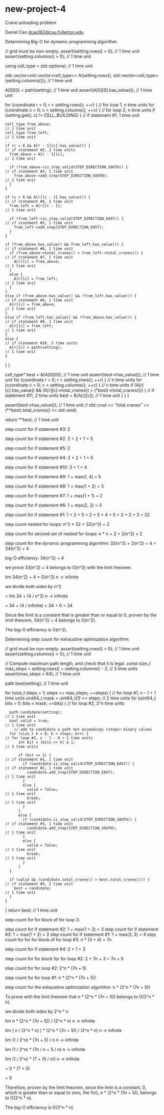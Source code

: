 # new-project-4
Crane unloading problem

Daniel Cao
dcao182@csu.fullerton.edu

Determining Big-O for dynamic programming algorithm:

// grid must be non-empty.
assert(setting.rows() > 0);                                                             // 1 time unit
assert(setting.columns() > 0);                                                          // 1 time unit

using cell_type = std::optional<path>;                                                  // 1 time unit

std::vector<std::vector<cell_type>> A(setting.rows(),
                                      std::vector<cell_type>(setting.columns()));       // 1 time unit

A[0][0] = path(setting);                                                                // 1 time unit
assert(A[0][0].has_value());                                                            // 1 time unit

for (coordinate r = 0; r < setting.rows(); ++r) {                                       // for loop 1, n time units
  for (coordinate c = 0; c < setting.columns(); ++c) {                                  // for loop 2, n time units
    if (setting.get(r, c) != CELL_BUILDING) {                                           // if statement #1, 1 time unit

    cell_type from_above;                                                               // 1 time unit
    cell_type from_left;                                                                // 1 time unit

    if (r > 0 && A[r - 1][c].has_value()) {                                             // if statement #2, 2 time units
      from_above = A[r - 1][c];                                                         // 1 time unit

      if (from_above->is_step_valid(STEP_DIRECTION_SOUTH)) {                             // if statement #3, 1 time unit
        from_above->add_step(STEP_DIRECTION_SOUTH);                                       // 1 time unit
      }
    }

    if (c > 0 && A[r][c - 1].has_value()) {                                              // if statement #4, 2 time unit
      from_left = A[r][c - 1];                                                           // 1 time unit

      if (from_left->is_step_valid(STEP_DIRECTION_EAST)) {                               // if statement #5, 1 time unit
        from_left->add_step(STEP_DIRECTION_EAST);
      }
    }

    if (from_above.has_value() && from_left.has_value()) {                                 // if statement #6, 1 time unit
      if (from_above->total_cranes() > from_left->total_cranes()) {                        // if statement #7, 1 time unit
        A[r][c] = from_above;                                                             // 1 time unit
      }
      else {
        A[r][c] = from_left;                                                                // 1 time unit
      }
    }
    else if (from_above.has_value() && !from_left.has_value()) {                            // if statement #8, 1 time unit
      A[r][c] = from_above;                                                                 // 1 time unit
    }
    else if (from_left.has_value() && !from_above.has_value()) {                              // if statement #9, 1 time unit
      A[r][c] = from_left;                                                                    // 1 time unit
    }
    else {                                                                                    // if statement #10, 3 time units
      A[r][c] = path(setting);                                                                // 1 time unit
    }
  }
}

cell_type* best = &(A[0][0]);                                                                 // 1 time unit
assert(best->has_value());                                                                      // 1 time unit
for (coordinate r = 0; r < setting.rows(); ++r) {                                             // n time units
  for (coordinate c = 0; c < setting.columns(); ++c) {                                          // n time units
    if (A[r][c].has_value() && (A[r][c]->total_cranes() > (*best)->total_cranes())) {           // if statement #11, 2 time units
      best = &(A[r][c]);                                                                         // 1 time unit
    }
  }
}

assert(best->has_value());                                                                        // 1 time unit
//   std::cout << "total cranes" << (**best).total_cranes() << std::endl;

return **best;                                                                                      // 1 time unit




step count for if statement #3: 2

step count for if statement #2: 2 + 2 + 1 = 5

step count for if statement #5: 2

step count for if statement #4: 2 + 2 + 1 = 5

step count for if statement #10: 3 + 1 = 4

step count for if statement #9: 1 + max(1, 4) = 5

step count for if statement #8: 1 + max(1 + 2) = 3

step count for if statement #7: 1 + max(1 + 1) = 2

step count for if statement #6: 1 + max(2, 2) = 3

step count for if statement #1: 1 + 2 + 5 + 2 + 5 + 4 + 5 + 3 + 2 + 3 = 32

step count nested for loops: n^2 * 32 = 32(n^2) + 2

step count for second set of nested for loops: n * n + 2 = 2(n^2) + 2

step count for the dynamic programming algorithm: 32(n^2) + 2(n^2) + 4 = 34(n^2) + 4

big-O efficiency: 34(n^2) + 4

we prove 33(n^2) + 4 belongs to O(n^2) with the limit theorem.

lim            34(n^2) + 4 = O(n^2)
n -> infinite

we divide both sides by n^2

= lim           34 + (4 / n^2)
  n -> infinite

= 34 + (4 / infinite)
= 34 + 0
= 34

Since the limit is a constant that is greater than or equal to 0, proven by the limit theorem, 34(n^2) + 4 belongs to O(n^2).

The big-O efficiency is O(n^2).









Determining step count for exhaustive optimization algorithm:


  // grid must be non-empty.
  assert(setting.rows() > 0);                                                   // 1 time unit
  assert(setting.columns() > 0);                                                // 1 time unit

  // Compute maximum path length, and check that it is legal.
  const size_t max_steps = setting.rows() + setting.columns() - 2;              // 3 time units
  assert(max_steps < 64);                                                       // 1 time unit

  path best(setting);                                                           // 1 time unit

  for (size_t steps = 1; steps <= max_steps; ++steps) {                         // for loop #1, n - 1 + 1 time units
    uint64_t mask = uint64_t(1) << steps;                                       // 2 time units
    for (uint64_t bits = 0; bits < mask; ++bits) {                              // for loop #2, 2^n time units

      path candidate(setting);                                                  // 1 time unit
      bool valid = true;                                                        // 1 time unit
        // add to candidate a path not exceedings <steps> binary values
      for (size_t k = 0; k < steps; k++) {                                      // for loop #3, n - 1 - 0 + 1 time units
          int bit = (bits >> k) & 1;                                            // 3 time units

          if (bit == 1) {                                                       // if statement #1, 1 time unit
            if (candidate.is_step_valid(STEP_DIRECTION_EAST)) {                 // if statement #2, 1 time unit
              candidate.add_step(STEP_DIRECTION_EAST);                          // 1 time unit
            }
            else {
              valid = false;                                                    // 1 time unit
              break;                                                            // 1 time unit
            }
          }
          else {
            if (candidate.is_step_valid(STEP_DIRECTION_SOUTH)) {                // if statement #3, 1 time unit
              candidate.add_step(STEP_DIRECTION_SOUTH);                         // 1 time unit
            }
            else {
              valid = false;                                                    // 1 time unit
              break;                                                            // 1 time unit
            }
          }
      }

      if (valid && (candidate.total_cranes() > best.total_cranes())) {          // if statement #4, 2 time unit
        best = candidate;                                                       // 1 time unit
      }
    }
  }
  return best;                                                                  // 1 time unit



step count for for block of for loop 3:

step count for if statement #2: 1 + max(1 + 2) = 3
step count for if statement #3: 1 + max(1 + 2) = 3
step count for if statement #1: 1 + max(3, 3) = 4
step count for for for block of for loop #3: n * (3 + 4) = 7n

step count for if statement #4: 2 + 1 = 3

step count for for block for for loop #2: 2 + 7n + 3 = 7n + 5

step count for for loop #2: 2^n * (7n + 5)

step count for  for loop #1: n * (2^n * (7n + 5))

step count for the exhaustive optimization algorithm: n * (2^n * (7n + 5))




To prove with the limit theorem that n * (2^n * (7n + 5)) belongs to O(2^n * n),

we divide both sides by 2^n * n

lim           n * (2^n * (7n + 5)) / (2^n * n)
n -> infinite

lim           ( n / (2^n * n) ) * (2^n * (7n + 5)) / (2^n * n)
n -> infinite

lim          (1 / 2^n) * (7n + 5) / n
n -> infinite

lim          (1 / 2^n) * (7n / n + 5 / n)
n -> infinite

lim         (1 / 2^n) * (7 + (5 / n))
n -> infinite

= 0 * (7 + 0)

= 0

Therefore, proven by the limit theorem, since the limit is a constant, 0, which is greater than or equal to zero, the f(n), n * (2^n * (7n + 5)), belongs to O(2^n * n).

The big-O efficiency is O(2^n * n).
